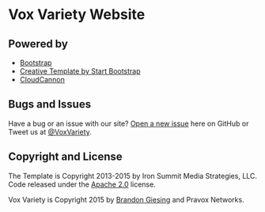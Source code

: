 # Vox Variety Website
## Powered by
- [Bootstrap](http://getbootstrap.com/)
- [Creative Template by Start Bootstrap](http://startbootstrap.com/template-overviews/creative/)
- [CloudCannon](https://cloudcannon.com)

## Bugs and Issues

Have a bug or an issue with our site? [Open a new issue](https://github.com/bgiesing/vox-variety-site/issues) here on GitHub or Tweet us at [@VoxVariety](https://twitter.com/VoxVariety).

## Copyright and License

The Template is Copyright 2013-2015 by Iron Summit Media Strategies, LLC. Code released under the [Apache 2.0](https://github.com/IronSummitMedia/startbootstrap-creative/blob/gh-pages/LICENSE) license.

Vox Variety is Copyright 2015 by [Brandon Giesing](http://brandon.giesing.cf) and Pravox Networks.